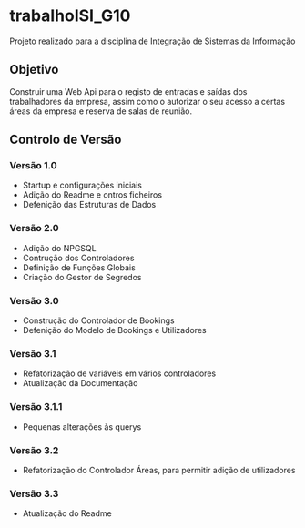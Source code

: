 # trabalhoISI_G10

Projeto realizado para a disciplina de Integração de Sistemas da Informação

## Objetivo

Construir uma Web Api para o registo de entradas e saídas dos trabalhadores da empresa, assim como o autorizar o seu acesso a certas áreas da empresa e reserva de salas de reunião.

## Controlo de Versão

### Versão 1.0

- Startup e configurações iniciais
- Adição do Readme e ontros ficheiros
- Defenição das Estruturas de Dados

### Versão 2.0

- Adição do NPGSQL
- Contrução dos Controladores
- Definição de Funções Globais
- Criação do Gestor de Segredos

### Versão 3.0

- Construção do Controlador de Bookings
- Defenição do Modelo de Bookings e Utilizadores

### Versão 3.1

- Refatorização de variáveis em vários controladores
- Atualização da Documentação

### Versão 3.1.1

- Pequenas alterações às querys

### Versão 3.2

- Refatorização do Controlador Áreas, para permitir adição de utilizadores

### Versão 3.3

- Atualização do Readme
